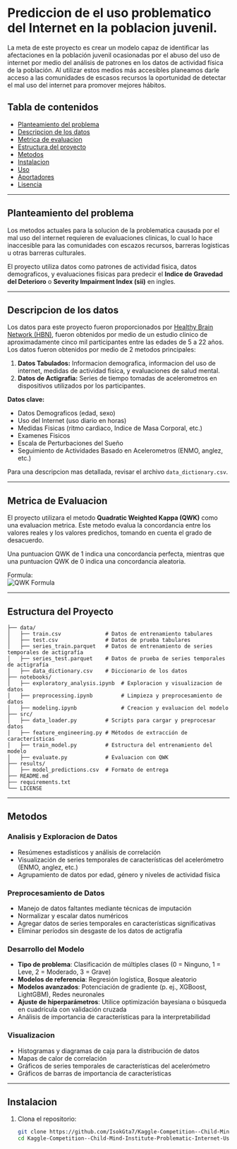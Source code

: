 # Prediccion de el uso problematico del Internet en la poblacion juvenil.

La meta de este proyecto es crear un modelo capaz de identificar las afectaciones en la población juvenil ocasionadas por el abuso del uso de internet por medio del análisis de patrones en los datos de actividad física de la población. Al utilizar estos medios más accesibles planeamos darle acceso a las comunidades de escasos recursos la oportunidad de detectar el mal uso del internet para promover mejores hábitos.

## Tabla de contenidos
- [Planteamiento del problema](#planteamiento-del-problema)
- [Descripcion de los datos](#descripcion-del-dataset)
- [Metrica de evaluacion](#metrica-de-evaluacion)
- [Estructura del proyecto](#estructura-del-proyecto)
- [Metodos](#metodos)
- [Instalacion](#instalacion)
- [Uso](#uso)
- [Aportadores](#aportadores)
- [Lisencia](#lisencia)

---

## Planteamiento del problema

Los metodos actuales para la solucion de la problematica causada por el mal uso del internet requieren de evaluaciones clinicas, lo cual lo hace inaccesible para las comunidades con escazos recursos, barreras logisticas u otras barreras culturales. 

El proyecto utiliza datos como patrones de actividad fisica, datos demograficos, y evaluaciones fisicas para predecir el **Indice de Gravedad del Deterioro** o **Severity Impairment Index (sii)** en ingles.

---

## Descripcion de los datos

Los datos para este proyecto fueron proporcionados por [Healthy Brain Network (HBN)](https://healthybrainnetwork.org/), fueron obtenidos por medio de un estudio clinico de aproximadamente cinco mil participantes entre las edades de 5 a 22 años. Los datos fueron obtenidos por medio de 2 metodos principales:

1. **Datos Tabulados:** Informacion demografica, informacion del uso de internet, medidas de actividad fisica, y evaluaciones de salud mental.
2. **Datos de Actigrafia:** Series de tiempo tomadas de acelerometros en dispositivos utilizados por los participantes.


**Datos clave:**
- Datos Demograficos (edad, sexo)
- Uso del Internet (uso diario en horas)
- Medidas Fisicas (ritmo cardiaco, Indice de Masa Corporal, etc.)
- Examenes Fisicos
- Escala de Perturbaciones del Sueño
- Seguimiento de Actividades Basado en Acelerometros (ENMO, anglez, etc.)

Para una descripcion mas detallada, revisar el archivo `data_dictionary.csv`.

---

## Metrica de Evaluacion

El proyecto utilizara el metodo **Quadratic Weighted Kappa (QWK)** como una evaluacion metrica. Este metodo evalua la concordancia entre los valores reales y los valores predichos, tomando en cuenta el grado de desacuerdo. 

Una puntuacion QWK de 1 indica una concordancia perfecta, mientras que una puntuacion QWK de 0 indica una concordancia aleatoria.

Formula:  
![QWK Formula](https://miro.medium.com/v2/resize:fit:1350/1*PwYp7fa2DFgCYdjd5awMuQ.png)

---

## Estructura del Proyecto

```plaintext
├── data/
│   ├── train.csv              # Datos de entrenamiento tabulares
│   ├── test.csv               # Datos de prueba tabulares
│   ├── series_train.parquet   # Datos de entrenamiento de series temporales de actigrafía
│   ├── series_test.parquet    # Datos de prueba de series temporales de actigrafía
│   ├── data_dictionary.csv    # Diccionario de los datos
├── notebooks/
│   ├── exploratory_analysis.ipynb  # Exploracion y visualizacion de datos
│   ├── preprocessing.ipynb         # Limpieza y preprocesamiento de datos
│   ├── modeling.ipynb              # Creacion y evaluacion del modelo
├── src/
│   ├── data_loader.py         # Scripts para cargar y preprocesar datos
│   ├── feature_engineering.py # Métodos de extracción de características
│   ├── train_model.py         # Estructura del entrenamiento del modelo
│   ├── evaluate.py            # Evaluacion con QWK
├── results/
│   ├── model_predictions.csv  # Formato de entrega
├── README.md
├── requirements.txt
└── LICENSE
```


---

## Metodos

### Analisis y Exploracion de Datos
- Resúmenes estadísticos y análisis de correlación
- Visualización de series temporales de características del acelerómetro (ENMO, anglez, etc.)
- Agrupamiento de datos por edad, género y niveles de actividad física

### Preprocesamiento de Datos
- Manejo de datos faltantes mediante técnicas de imputación
- Normalizar y escalar datos numéricos
- Agregar datos de series temporales en características significativas
- Eliminar períodos sin desgaste de los datos de actigrafía

### Desarrollo del Modelo
- **Tipo de problema**: Clasificación de múltiples clases (0 = Ninguno, 1 = Leve, 2 = Moderado, 3 = Grave)
- **Modelos de referencia**: Regresión logística, Bosque aleatorio
- **Modelos avanzados**: Potenciación de gradiente (p. ej., XGBoost, LightGBM), Redes neuronales
- **Ajuste de hiperparámetros**: Utilice optimización bayesiana o búsqueda en cuadrícula con validación cruzada
- Análisis de importancia de características para la interpretabilidad

### Visualizacion
- Histogramas y diagramas de caja para la distribución de datos
- Mapas de calor de correlación
- Gráficos de series temporales de características del acelerómetro
- Gráficos de barras de importancia de características

---

## Instalacion

1. Clona el repositorio:
   ```bash
   git clone https://github.com/IsokGta7/Kaggle-Competition--Child-Mind-Institute-Problematic-Internet-Use.git
   cd Kaggle-Competition--Child-Mind-Institute-Problematic-Internet-Use

